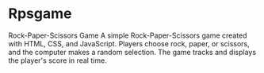 # Rpsgame
 Rock-Paper-Scissors Game A simple Rock-Paper-Scissors game created with HTML, CSS, and JavaScript. Players choose rock, paper, or scissors, and the computer makes a random selection. The game tracks and displays the player's score in real time.
